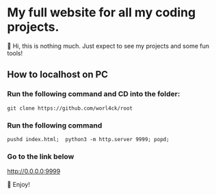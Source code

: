 # My full website for all my coding projects.

🐍 Hi, this is nothing much. Just expect to see my projects and some fun tools!

## How to localhost on PC

### Run the following command and CD into the folder:
`git clone https://github.com/worl4ck/root`

### Run the following command
`pushd index.html;  python3 -m http.server 9999; popd;`

### Go to the link below
http://0.0.0.0:9999

🌴 Enjoy!
